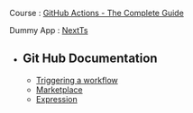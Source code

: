 Course : [GitHub Actions - The Complete Guide](https://www.udemy.com/course/github-actions-the-complete-guide/)


Dummy App : [NextTs](https://nextjs.org/docs/app/getting-started/installation)
- ## Git Hub Documentation
  - [Triggering a workflow](https://docs.github.com/en/actions/writing-workflows/choosing-when-your-workflow-runs/triggering-a-workflow) 
  - [Marketplace](https://github.com/marketplace)
  - [Expression](https://docs.github.com/en/actions/writing-workflows/choosing-what-your-workflow-does/evaluate-expressions-in-workflows-and-actions)